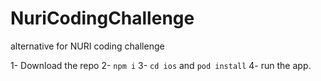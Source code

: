 # NuriCodingChallenge
alternative for NURI coding challenge 

1- Download the repo
2- `npm i`
3- `cd ios` and `pod install`
4- run the app.